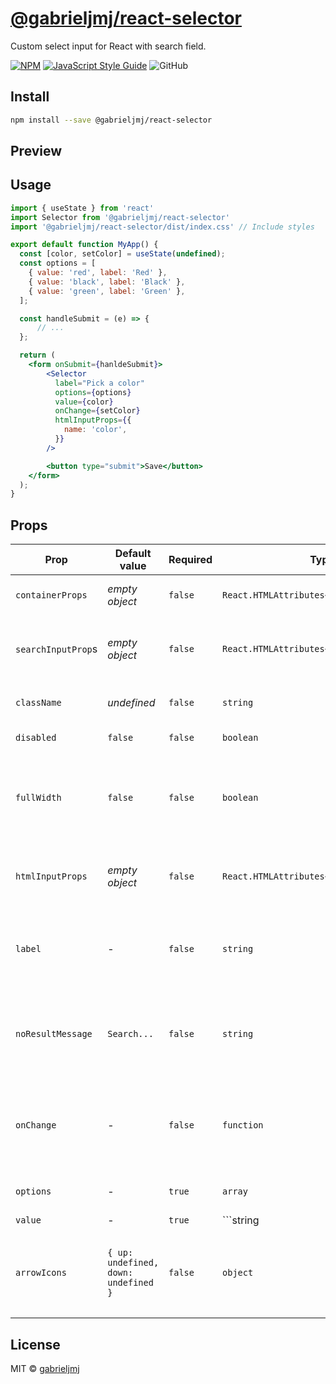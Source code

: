 # [@gabrieljmj/react-selector](https://www.npmjs.com/package/@gabrieljmj/react-selector)

Custom select input for React with search field.

[![NPM](https://img.shields.io/npm/v/@gabrieljmj/react-selector.svg?style=flat-square)](https://www.npmjs.com/package/@gabrieljmj/react-selector) [![JavaScript Style Guide](https://img.shields.io/badge/code_style-standard-brightgreen.svg?style=flat-square)](https://standardjs.com) ![GitHub](https://img.shields.io/github/license/gabrieljmj/react-selector?style=flat-square)

## Install

```bash
npm install --save @gabrieljmj/react-selector
```

## Preview


## Usage

```jsx
import { useState } from 'react'
import Selector from '@gabrieljmj/react-selector'
import '@gabrieljmj/react-selector/dist/index.css' // Include styles

export default function MyApp() {
  const [color, setColor] = useState(undefined);
  const options = [
    { value: 'red', label: 'Red' },
    { value: 'black', label: 'Black' },
    { value: 'green', label: 'Green' },
  ];

  const handleSubmit = (e) => {
      // ...
  };

  return (
    <form onSubmit={hanldeSubmit}>
        <Selector
          label="Pick a color"
          options={options}
          value={color}
          onChange={setColor}
          htmlInputProps={{
            name: 'color',
          }}
        />

        <button type="submit">Save</button>
    </form>
  );
}
```

## Props

| Prop | Default value | Required | Type | Description |
| ---- | ------------- | -------- | ---- | ----------- |
| ```containerProps``` | _empty object_ | ```false``` | ```React.HTMLAttributes<HTMLDivElement>``` | Container element extra props. |
| ```searchInputProp```s | _empty object_ | ```false``` | ```React.HTMLAttributes<HTMLInputElement>``` | Search input element extra properties. |
| ```className``` | _undefined_ | ```false``` | ```string``` | Class name for selector header. |
| ```disabled``` | ```false``` | ```false``` | ```boolean``` | Disable selector |
| ```fullWidth``` | ```false``` | ```false``` | ```boolean``` | Adds CSS property to ocupy 100% of parent element width |
| ```htmlInputProps``` | _empty object_ | ```false``` | ```React.HTMLAttributes<HTMLSelectElement>``` | Native hidden HTML select props. |
| ```label``` | - | ```false``` |```string``` | Selector label that appears when nothing is selected. |
| ```noResultMessage``` | ```Search...``` | ```false``` | ```string``` | Message that shows up when nothing is returned from search |
| ```onChange``` | - | ```false``` | ```function``` | On change value handler. Receives value as unique property. |
| ```options``` | - | ```true``` | ```array``` | List of selector options. |
| ```value``` | - | ```true``` | ```string | number``` | Selected value. "No value" is represented by ```undefined``` |
| ```arrowIcons``` | ```{ up: undefined, down: undefined }``` | ```false``` | ```object``` | Change arrow icons. Pass react nodes to ```up``` and ```down``` properties. |


## License

MIT © [gabrieljmj](https://github.com/gabrieljmj)
